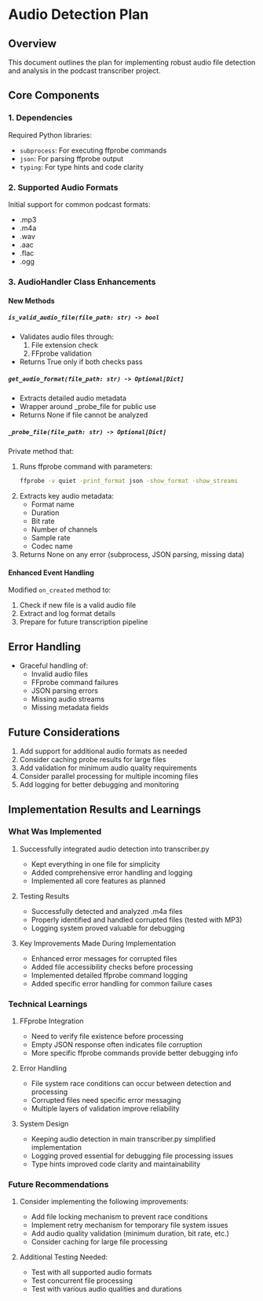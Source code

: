 # Audio Detection Plan

## Overview
This document outlines the plan for implementing robust audio file detection and analysis in the podcast transcriber project.

## Core Components

### 1. Dependencies
Required Python libraries:
- `subprocess`: For executing ffprobe commands
- `json`: For parsing ffprobe output
- `typing`: For type hints and code clarity

### 2. Supported Audio Formats
Initial support for common podcast formats:
- .mp3
- .m4a
- .wav
- .aac
- .flac
- .ogg

### 3. AudioHandler Class Enhancements

#### New Methods

##### `is_valid_audio_file(file_path: str) -> bool`
- Validates audio files through:
  1. File extension check
  2. FFprobe validation
- Returns True only if both checks pass

##### `get_audio_format(file_path: str) -> Optional[Dict]`
- Extracts detailed audio metadata
- Wrapper around _probe_file for public use
- Returns None if file cannot be analyzed

##### `_probe_file(file_path: str) -> Optional[Dict]`
Private method that:
1. Runs ffprobe command with parameters:
   ```bash
   ffprobe -v quiet -print_format json -show_format -show_streams
   ```
2. Extracts key audio metadata:
   - Format name
   - Duration
   - Bit rate
   - Number of channels
   - Sample rate
   - Codec name
3. Returns None on any error (subprocess, JSON parsing, missing data)

#### Enhanced Event Handling
Modified `on_created` method to:
1. Check if new file is a valid audio file
2. Extract and log format details
3. Prepare for future transcription pipeline

## Error Handling
- Graceful handling of:
  - Invalid audio files
  - FFprobe command failures
  - JSON parsing errors
  - Missing audio streams
  - Missing metadata fields

## Future Considerations
1. Add support for additional audio formats as needed
2. Consider caching probe results for large files
3. Add validation for minimum audio quality requirements
4. Consider parallel processing for multiple incoming files
5. Add logging for better debugging and monitoring

## Implementation Results and Learnings

### What Was Implemented
1. Successfully integrated audio detection into transcriber.py
   - Kept everything in one file for simplicity
   - Added comprehensive error handling and logging
   - Implemented all core features as planned

2. Testing Results
   - Successfully detected and analyzed .m4a files
   - Properly identified and handled corrupted files (tested with MP3)
   - Logging system proved valuable for debugging

3. Key Improvements Made During Implementation
   - Enhanced error messages for corrupted files
   - Added file accessibility checks before processing
   - Implemented detailed ffprobe command logging
   - Added specific error handling for common failure cases

### Technical Learnings
1. FFprobe Integration
   - Need to verify file existence before processing
   - Empty JSON response often indicates file corruption
   - More specific ffprobe commands provide better debugging info

2. Error Handling
   - File system race conditions can occur between detection and processing
   - Corrupted files need specific error messaging
   - Multiple layers of validation improve reliability

3. System Design
   - Keeping audio detection in main transcriber.py simplified implementation
   - Logging proved essential for debugging file processing issues
   - Type hints improved code clarity and maintainability

### Future Recommendations
1. Consider implementing the following improvements:
   - Add file locking mechanism to prevent race conditions
   - Implement retry mechanism for temporary file system issues
   - Add audio quality validation (minimum duration, bit rate, etc.)
   - Consider caching for large file processing

2. Additional Testing Needed:
   - Test with all supported audio formats
   - Test concurrent file processing
   - Test with various audio qualities and durations